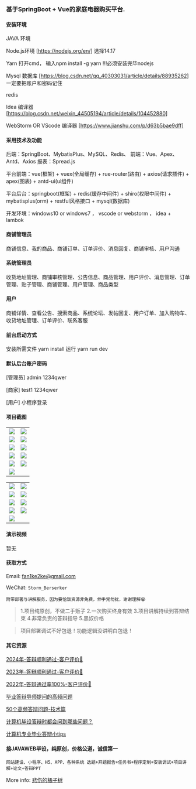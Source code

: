 ### 基于SpringBoot + Vue的家庭电器购买平台.

#### 安装环境

JAVA 环境 

Node.js环境 [https://nodejs.org/en/] 选择14.17

Yarn 打开cmd， 输入npm install -g yarn !!!必须安装完毕nodejs

Mysql 数据库 [https://blog.csdn.net/qq_40303031/article/details/88935262] 一定要把账户和密码记住

redis

Idea 编译器 [https://blog.csdn.net/weixin_44505194/article/details/104452880]

WebStorm OR VScode 编译器 [https://www.jianshu.com/p/d63b5bae9dff]

#### 采用技术及功能

后端：SpringBoot、MybatisPlus、MySQL、Redis、
前端：Vue、Apex、Antd、Axios
报表：Spread.js

平台前端：vue(框架) + vuex(全局缓存) + rue-router(路由) + axios(请求插件) + apex(图表)  + antd-ui(ui组件)

平台后台：springboot(框架) + redis(缓存中间件) + shiro(权限中间件) + mybatisplus(orm) + restful风格接口 + mysql(数据库)

开发环境：windows10 or windows7 ， vscode or webstorm ， idea + lambok

#### 商铺管理员
商铺信息、我的商品、商铺订单、订单评价、消息回复、商铺审核、用户沟通

#### 系统管理员
收货地址管理、商铺审核管理、公告信息、商品管理、用户评价、消息管理、订单管理、贴子管理、商铺管理、用户管理、商品类型

#### 用户
商铺详情、查看公告、搜索商品、系统论坛、发帖回复、用户订单、加入购物车、收货地址管理、订单评价、联系客服


#### 前台启动方式
安装所需文件 yarn install 
运行 yarn run dev

#### 默认后台账户密码
[管理员]
admin
1234qwer

[商家]
test1
1234qwer

[用户]
小程序登录

#### 项目截图

|  |  |
|---------------------|---------------------|
| ![](https://fank-bucket-oss.oss-cn-beijing.aliyuncs.com/img/1733549748575.png) | ![](https://fank-bucket-oss.oss-cn-beijing.aliyuncs.com/img/1733549731145.png) | 
| ![](https://fank-bucket-oss.oss-cn-beijing.aliyuncs.com/img/1733550223773.png) | ![](https://fank-bucket-oss.oss-cn-beijing.aliyuncs.com/img/1733550336212.png) |
| ![](https://fank-bucket-oss.oss-cn-beijing.aliyuncs.com/img/1733550211655.png) | ![](https://fank-bucket-oss.oss-cn-beijing.aliyuncs.com/img/1733550298972.png) |
| ![](https://fank-bucket-oss.oss-cn-beijing.aliyuncs.com/img/1733549791031.png) | ![](https://fank-bucket-oss.oss-cn-beijing.aliyuncs.com/img/1733550291987.png) |
| ![](https://fank-bucket-oss.oss-cn-beijing.aliyuncs.com/img/1733549760604.png) | ![](https://fank-bucket-oss.oss-cn-beijing.aliyuncs.com/img/1733550257701.png) |
| ![](https://fank-bucket-oss.oss-cn-beijing.aliyuncs.com/img/1733550234984.png) |  |

|  |  |
|---------------------|---------------------|
| ![](https://fank-bucket-oss.oss-cn-beijing.aliyuncs.com/img/1733550585193.png) | ![](https://fank-bucket-oss.oss-cn-beijing.aliyuncs.com/img/1733550528985.png) |
| ![](https://fank-bucket-oss.oss-cn-beijing.aliyuncs.com/img/1733550572824.png) | ![](https://fank-bucket-oss.oss-cn-beijing.aliyuncs.com/img/1733550521611.png) |
| ![](https://fank-bucket-oss.oss-cn-beijing.aliyuncs.com/img/1733550563720.png) | ![](https://fank-bucket-oss.oss-cn-beijing.aliyuncs.com/img/1733550513448.png) |
| ![](https://fank-bucket-oss.oss-cn-beijing.aliyuncs.com/img/1733550546591.png) | ![](https://fank-bucket-oss.oss-cn-beijing.aliyuncs.com/img/1733550500291.png) |
| ![](https://fank-bucket-oss.oss-cn-beijing.aliyuncs.com/img/1733550537839.png) |  |


#### 演示视频

暂无

#### 获取方式

Email: fan1ke2ke@gmail.com

WeChat: `Storm_Berserker`

`附带部署与讲解服务，因为要恰饭资源非免费，伸手党勿扰，谢谢理解😭`

> 1.项目纯原创，不做二手贩子 2.一次购买终身有效 3.项目讲解持续到答辩结束 4.非常负责的答辩指导 5.黑奴价格

> 项目部署调试不好包退！功能逻辑没讲明白包退！

#### 其它资源

[2024年-答辩顺利通过-客户评价👻](https://berserker287.github.io/2024/06/06/2024%E5%B9%B4%E7%AD%94%E8%BE%A9%E9%A1%BA%E5%88%A9%E9%80%9A%E8%BF%87/)

[2023年-答辩顺利通过-客户评价🐢](https://berserker287.github.io/2023/06/14/2023%E5%B9%B4%E7%AD%94%E8%BE%A9%E9%A1%BA%E5%88%A9%E9%80%9A%E8%BF%87/)

[2022年-答辩通过率100%-客户评价🐣](https://berserker287.github.io/2022/05/25/%E9%A1%B9%E7%9B%AE%E4%BA%A4%E6%98%93%E8%AE%B0%E5%BD%95/)

[毕业答辩导师提问的高频问题](https://berserker287.github.io/2023/06/13/%E6%AF%95%E4%B8%9A%E7%AD%94%E8%BE%A9%E5%AF%BC%E5%B8%88%E6%8F%90%E9%97%AE%E7%9A%84%E9%AB%98%E9%A2%91%E9%97%AE%E9%A2%98/)

[50个高频答辩问题-技术篇](https://berserker287.github.io/2023/06/13/50%E4%B8%AA%E9%AB%98%E9%A2%91%E7%AD%94%E8%BE%A9%E9%97%AE%E9%A2%98-%E6%8A%80%E6%9C%AF%E7%AF%87/)

[计算机毕设答辩时都会问到哪些问题？](https://www.zhihu.com/question/31020988)

[计算机专业毕业答辩小tips](https://zhuanlan.zhihu.com/p/145911029)

#### 接JAVAWEB毕设，纯原创，价格公道，诚信第一

`网站建设、小程序、H5、APP、各种系统 选题+开题报告+任务书+程序定制+安装调试+项目讲解+论文+答辩PPT`

More info: [悲伤的橘子树](https://berserker287.github.io/)
